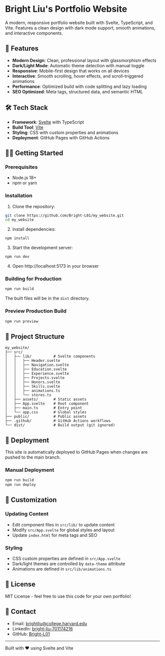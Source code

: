 # Bright Liu's Portfolio Website

A modern, responsive portfolio website built with Svelte, TypeScript, and Vite. Features a clean design with dark mode support, smooth animations, and interactive components.

## 🚀 Features

- **Modern Design**: Clean, professional layout with glassmorphism effects
- **Dark/Light Mode**: Automatic theme detection with manual toggle
- **Responsive**: Mobile-first design that works on all devices
- **Interactive**: Smooth scrolling, hover effects, and scroll-triggered animations
- **Performance**: Optimized build with code splitting and lazy loading
- **SEO Optimized**: Meta tags, structured data, and semantic HTML

## 🛠️ Tech Stack

- **Framework**: [Svelte](https://svelte.dev/) with TypeScript
- **Build Tool**: [Vite](https://vitejs.dev/)
- **Styling**: CSS with custom properties and animations
- **Deployment**: GitHub Pages with GitHub Actions

## 🏃‍♂️ Getting Started

### Prerequisites

- Node.js 18+ 
- npm or yarn

### Installation

1. Clone the repository:
```bash
git clone https://github.com/Bright-L01/my_website.git
cd my_website
```

2. Install dependencies:
```bash
npm install
```

3. Start the development server:
```bash
npm run dev
```

4. Open http://localhost:5173 in your browser

### Building for Production

```bash
npm run build
```

The built files will be in the `dist` directory.

### Preview Production Build

```bash
npm run preview
```

## 📁 Project Structure

```
my_website/
├── src/
│   ├── lib/          # Svelte components
│   │   ├── Header.svelte
│   │   ├── Navigation.svelte
│   │   ├── Education.svelte
│   │   ├── Experience.svelte
│   │   ├── Projects.svelte
│   │   ├── Honors.svelte
│   │   ├── Skills.svelte
│   │   ├── animations.ts
│   │   └── stores.ts
│   ├── assets/       # Static assets
│   ├── App.svelte    # Root component
│   ├── main.ts       # Entry point
│   └── app.css       # Global styles
├── public/           # Public assets
├── .github/          # GitHub Actions workflows
└── dist/             # Build output (git ignored)
```

## 🚀 Deployment

This site is automatically deployed to GitHub Pages when changes are pushed to the main branch.

### Manual Deployment

```bash
npm run build
npm run deploy
```

## 🎨 Customization

### Updating Content

- Edit component files in `src/lib/` to update content
- Modify `src/App.svelte` for global styles and layout
- Update `index.html` for meta tags and SEO

### Styling

- CSS custom properties are defined in `src/App.svelte`
- Dark/light themes are controlled by `data-theme` attribute
- Animations are defined in `src/lib/animations.ts`

## 📝 License

MIT License - feel free to use this code for your own portfolio!

## 🤝 Contact

- Email: [brightliu@college.harvard.edu](mailto:brightliu@college.harvard.edu)
- LinkedIn: [bright-liu-701174216](https://www.linkedin.com/in/bright-liu-701174216)
- GitHub: [Bright-L01](https://github.com/Bright-L01)

---

Built with ❤️ using Svelte and Vite
